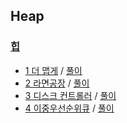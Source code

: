 ## Heap

### <a href="https://programmers.co.kr/learn/courses/30/parts/12117">힙</a>
- <a href="https://programmers.co.kr/learn/courses/30/lessons/42626">1 더 맵게</a> / <a href="https://github.com/QuarterBread/AlgorithmStudy/tree/master/Programmers/Heap/">풀이</a>
- <a href="https://programmers.co.kr/learn/courses/30/lessons/42629">2 라면공장</a> / <a href="https://github.com/QuarterBread/AlgorithmStudy/tree/master/Programmers/Heap/">풀이</a>
- <a href="https://programmers.co.kr/learn/courses/30/lessons/42627">3 디스크 컨트롤러</a> / <a href="https://github.com/QuarterBread/AlgorithmStudy/tree/master/Programmers/Heap/">풀이</a>
- <a href="https://programmers.co.kr/learn/courses/30/lessons/42628">4 이중우선순위큐</a> / <a href="https://github.com/QuarterBread/AlgorithmStudy/tree/master/Programmers/Heap/">풀이</a>